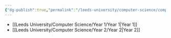 ```yaml
---
{"dg-publish":true,"permalink":"/leeds-university/computer-science/computer-science/"}
---
```


- [[Leeds University/Computer Science/Year 1/Year 1\|Year 1]]
- [[Leeds University/Computer Science/Year 2/Year 2\|Year 2]]